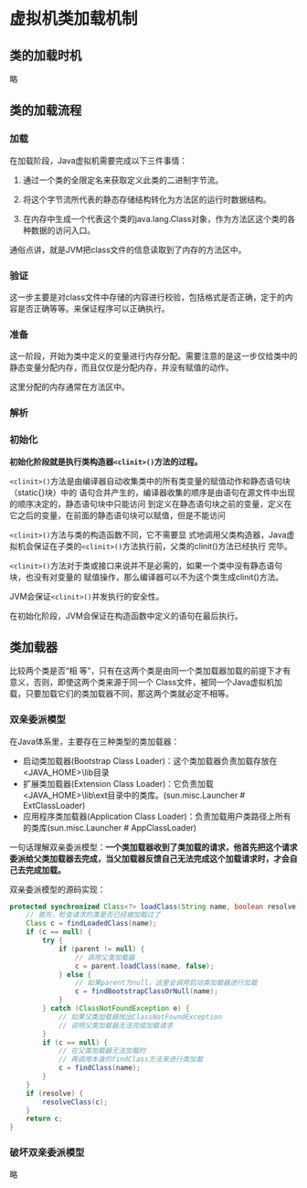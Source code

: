 # 虚拟机类加载机制

## 类的加载时机

略

## 类的加载流程

### 加载

在加载阶段，Java虚拟机需要完成以下三件事情：

1. 通过一个类的全限定名来获取定义此类的二进制字节流。 

2. 将这个字节流所代表的静态存储结构转化为方法区的运行时数据结构。 

3. 在内存中生成一个代表这个类的java.lang.Class对象，作为方法区这个类的各种数据的访问入口。

通俗点讲，就是JVM把class文件的信息读取到了内存的方法区中。



### 验证

这一步主要是对class文件中存储的内容进行校验，包括格式是否正确，定于的内容是否正确等等。来保证程序可以正确执行。



### 准备

这一阶段，开始为类中定义的变量进行内存分配。需要注意的是这一步仅给类中的静态变量分配内存，而且仅仅是分配内存，并没有赋值的动作。

这里分配的内存通常在方法区中。



### 解析



### 初始化

**初始化阶段就是执行类构造器`<clinit>()`方法的过程。**

`<clinit>()`方法是由编译器自动收集类中的所有类变量的赋值动作和静态语句块（static{}块）中的 语句合并产生的，编译器收集的顺序是由语句在源文件中出现的顺序决定的，静态语句块中只能访问 到定义在静态语句块之前的变量，定义在它之后的变量，在前面的静态语句块可以赋值，但是不能访问

`<clinit>()`方法与类的构造函数不同，它不需要显 式地调用父类构造器，Java虚拟机会保证在子类的`<clinit>()`方法执行前，父类的clinit()方法已经执行 完毕。

`<clinit>()`方法对于类或接口来说并不是必需的，如果一个类中没有静态语句块，也没有对变量的 赋值操作，那么编译器可以不为这个类生成clinit()方法。

JVM会保证`<clinit>()`并发执行的安全性。

在初始化阶段，JVM会保证在构造函数中定义的语句在最后执行。





## 类加载器

比较两个类是否“相 等”，只有在这两个类是由同一个类加载器加载的前提下才有意义，否则，即使这两个类来源于同一个 Class文件，被同一个Java虚拟机加载，只要加载它们的类加载器不同，那这两个类就必定不相等。

### 双亲委派模型



在Java体系里，主要存在三种类型的类加载器：

- 启动类加载器(Bootstrap Class Loader)：这个类加载器负责加载存放在 <JAVA_HOME>\lib目录
- 扩展类加载器(Extension Class Loader)：它负责加载<JAVA_HOME>\lib\ext目录中的类库。(sun.misc.Launcher # ExtClassLoader)
- 应用程序类加载器(Application Class Loader)：负责加载用户类路径上所有的类库(sun.misc.Launcher # AppClassLoader)



一句话理解双亲委派模型：**一个类加载器收到了类加载的请求，他首先把这个请求委派给父类加载器去完成，当父加载器反馈自己无法完成这个加载请求时，才会自己去完成加载。**

双亲委派模型的源码实现：

```java
protected synchronized Class<?> loadClass(String name, boolean resolve) throws ClassNotFoundException { 
    // 首先，检查请求的类是否已经被加载过了 
    Class c = findLoadedClass(name); 
    if (c == null) { 
        try { 
            if (parent != null) { 
                // 调用父类加载器
                c = parent.loadClass(name, false); 
            } else { 
                // 如果parent为null，这里会调用启动类加载器进行加载
                c = findBootstrapClassOrNull(name); 
            }
        } catch (ClassNotFoundException e) { 
            // 如果父类加载器抛出ClassNotFoundException 
            // 说明父类加载器无法完成加载请求 
        }
        if (c == null) { 
            // 在父类加载器无法加载时 
            // 再调用本身的findClass方法来进行类加载 
            c = findClass(name); 
        } 
    }
    if (resolve) { 
        resolveClass(c); 
    }
	return c;
}
```



### 破坏双亲委派模型

略





